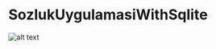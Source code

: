 # SozlukUygulamasiWithSqlite
![alt text](https://firebasestorage.googleapis.com/v0/b/devbook-62500.appspot.com/o/kullaniciProfileImages%2F69117de4-3c91-499f-bf43-7cffe478b8bf.jpg?alt=media&token=ce83e45c-fac8-4a2b-a84e-6cdb07af262c)
